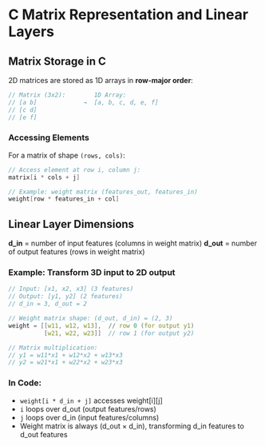 # C Matrix Representation and Linear Layers

## Matrix Storage in C

2D matrices are stored as 1D arrays in **row-major order**:

```c
// Matrix (3x2):        1D Array:
// [a b]             →  [a, b, c, d, e, f]
// [c d]
// [e f]
```

### Accessing Elements
For a matrix of shape `(rows, cols)`:
```c
// Access element at row i, column j:
matrix[i * cols + j]

// Example: weight matrix (features_out, features_in)
weight[row * features_in + col]
```

## Linear Layer Dimensions

**d_in** = number of input features (columns in weight matrix)
**d_out** = number of output features (rows in weight matrix)

### Example: Transform 3D input to 2D output
```c
// Input: [x1, x2, x3] (3 features)
// Output: [y1, y2] (2 features)
// d_in = 3, d_out = 2

// Weight matrix shape: (d_out, d_in) = (2, 3)
weight = [[w11, w12, w13],  // row 0 (for output y1)
          [w21, w22, w23]]  // row 1 (for output y2)

// Matrix multiplication:
// y1 = w11*x1 + w12*x2 + w13*x3
// y2 = w21*x1 + w22*x2 + w23*x3
```

### In Code:
- `weight[i * d_in + j]` accesses weight[i][j]
- `i` loops over d_out (output features/rows)
- `j` loops over d_in (input features/columns)
- Weight matrix is always (d_out × d_in), transforming d_in features to d_out features